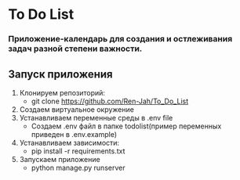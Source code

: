 # To Do List 
### Приложение-календарь для создания и остлеживания задач разной степени важности.
## Запуск приложения
1. Клонируем репозиторий:
    + git clone https://github.com/Ren-Jah/To_Do_List
2. Создаем виртуальное окружение
3. Устанавливаем переменные среды в .env file
    + Создаем .env файл в папке todolist(пример переменных приведен в .env.example)
4. Устанавливаем зависимости:
    + pip install -r requirements.txt
5. Запускаем приложение
    + python manage.py runserver


